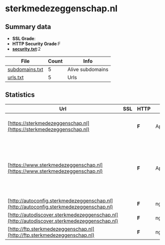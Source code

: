 

# sterkmedezeggenschap.nl
## Summary data


 - **SSL Grade**:
 - **HTTP Security Grade**:F
 - **[security.txt](https://www.digitaleoverheid.nl/nieuws/standaard-security-txt-nu-verplicht-voor-overheid/)**:2


| File       | Count | Info |
|------------|-------|------|
|[subdomains.txt](/data/sterkmedezeggenschap.nl/subdomains.txt)|5|Alive subdomains|
|[urls.txt](/data/sterkmedezeggenschap.nl/urls.txt)|5|Urls|


## Statistics


| Url | SSL | HTTP | Server | Cookie | HSTS | CORS | CTO | CSP | XFO | XXP | RP |FP| Tech |Title |
|--------|-------|-------|------|------|------|------|------|------|------|------|------|------|------|------|
|[https://sterkmedezeggenschap.nl](https://sterkmedezeggenschap.nl)| | **F**|Apache/2| | | | | | | | :white_check_mark: | |Apache HTTP Server:2 HSTS||
|[https://www.sterkmedezeggenschap.nl](https://www.sterkmedezeggenschap.nl)| | **F**|Apache/2| | | | | | | | :white_check_mark: | |Apache HTTP Server:2 Google Tag Manager MySQL PHP WordPress Yoast SEO:24.3|Sterk Medezeggen...|
|[http://autoconfig.sterkmedezeggenschap.nl](http://autoconfig.sterkmedezeggenschap.nl)| | **F**|nginx| | | | | | | | :white_check_mark: | |Nginx|301 Moved Perman...|
|[http://autodiscover.sterkmedezeggenschap.nl](http://autodiscover.sterkmedezeggenschap.nl)| | **F**|nginx| | | | | | | | :white_check_mark: | |Nginx|301 Moved Perman...|
|[http://ftp.sterkmedezeggenschap.nl](http://ftp.sterkmedezeggenschap.nl)| | **F**|nginx/1.18.0| | | | | | | | :white_check_mark: | |Nginx:1.18.0|Combell.com Park...|


